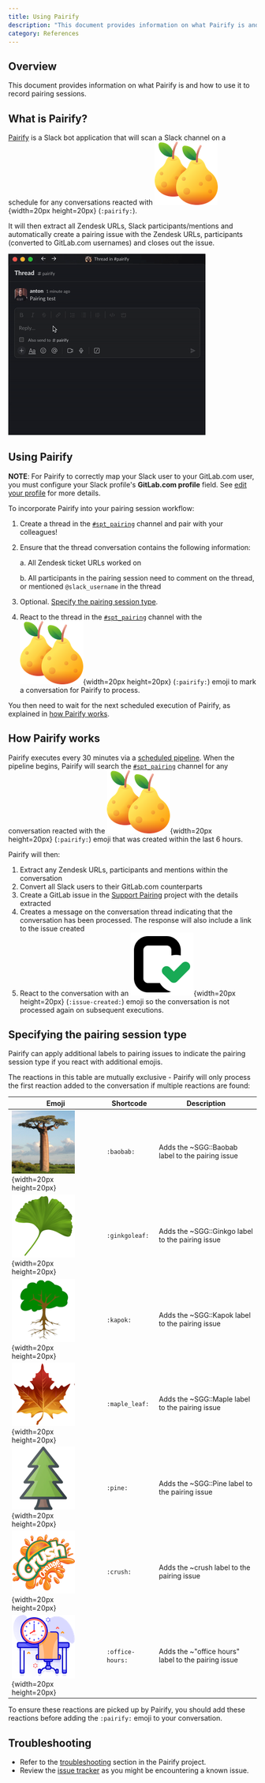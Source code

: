 ```yaml
---
title: Using Pairify
description: "This document provides information on what Pairify is and how to use it to record pairing sessions."
category: References
---
```


## Overview

This document provides information on what Pairify is and how to use it to record pairing sessions.

## What is Pairify?

[Pairify](https://gitlab.com/gitlab-com/support/toolbox/pairify) is a Slack bot application that will scan a Slack channel on a schedule for any conversations reacted with ![Pairify emoji](assets/pairify.png "Pairify emoji"){width=20px height=20px} (`:pairify:`).

It will then extract all Zendesk URLs, Slack participants/mentions and automatically create a pairing issue with the Zendesk URLs,
participants (converted to GitLab.com usernames) and closes out the issue.

![Pairify demo](assets/pairify_demo.gif)

## Using Pairify

**NOTE**: For Pairify to correctly map your Slack user to your GitLab.com user, you must configure your Slack profile's **GitLab.com profile** field. See [edit your profile](https://slack.com/intl/en-gb/help/articles/204092246-Edit-your-profile) for more details.

To incorporate Pairify into your pairing session workflow:

1. Create a thread in the [`#spt_pairing`](https://gitlab.enterprise.slack.com/archives/C03UW0HPBGD) channel and pair with your colleagues! 

1. Ensure that the thread conversation contains the following information:

   a. All Zendesk ticket URLs worked on

   b. All participants in the pairing session need to comment on the thread, or mentioned `@slack_username` in the thread

1. Optional. [Specify the pairing session type](#specifying-the-pairing-session-type).

1. React to the thread in the [`#spt_pairing`](https://gitlab.enterprise.slack.com/archives/C03UW0HPBGD) channel with the ![Pairify emoji](assets/pairify.png "Pairify emoji"){width=20px height=20px} (`:pairify:`) emoji to mark a conversation for Pairify to process.

You then need to wait for the next scheduled execution of Pairify, as explained in [how Pairify works](#how-pairify-works).

## How Pairify works

Pairify executes every 30 minutes via a [scheduled pipeline](#production). When the pipeline begins, Pairify will search the [`#spt_pairing`](https://gitlab.enterprise.slack.com/archives/C03UW0HPBGD) channel
for any conversation reacted with the ![Pairify emoji](assets/pairify.png "Pairify emoji"){width=20px height=20px} (`:pairify:`) emoji that was created within the last 6 hours.

Pairify will then:

1. Extract any Zendesk URLs, participants and mentions within the conversation
1. Convert all Slack users to their GitLab.com counterparts
1. Create a GitLab issue in the [Support Pairing](https://gitlab.com/gitlab-com/support/support-pairing) project with the details extracted
1. Creates a message on the conversation thread indicating that the conversation has been processed. The response will also include a link to the issue created
1. React to the conversation with an ![Issue created emoji](assets/pairify_issue-created.png "Issue created emoji"){width=20px height=20px} (`:issue-created:`) emoji so the conversation is not processed again on subsequent executions.

## Specifying the pairing session type

Pairify can apply additional labels to pairing issues to indicate the pairing session type if you react with additional emojis.

The reactions in this table are mutually exclusive - Pairify will only process the first reaction added to the conversation if multiple reactions are found:

| Emoji                                                                                                     | Shortcode        | Description                                          |
|-----------------------------------------------------------------------------------------------------------|------------------|------------------------------------------------------|
| ![Baobab emoji](assets/pairify_baobab.png "Baobab emoji"){width=20px height=20px}                    | `:baobab:`       | Adds the ~SGG::Baobab label to the pairing issue     |
| ![Ginkgo emoji](assets/pairify_ginkgoleaf.png "Ginkgo emoji"){width=20px height=20px}                | `:ginkgoleaf:`   | Adds the ~SGG::Ginkgo label to the pairing issue     |
| ![Kapok emoji](assets/pairify_kapok.png "Kapok emoji"){width=20px height=20px}                       | `:kapok:`        | Adds the ~SGG::Kapok label to the pairing issue      |
| ![Maple emoji](assets/pairify_maple_leaf.png "Maple emoji"){width=20px height=20px}                  | `:maple_leaf:`   | Adds the ~SGG::Maple label to the pairing issue      |
| ![Pine emoji](assets/pairify_pine.png "Pine emoji"){width=20px height=20px}                          | `:pine:`         | Adds the ~SGG::Pine label to the pairing issue       |
| ![Crush emoji](assets/pairify_crush.png "Crush emoji"){width=20px height=20px}                       | `:crush:`        | Adds the ~crush label to the pairing issue           |
| ![Office hours emoji](assets/pairify_office-hours.png "Office hours emoji"){width=20px height=20px}  | `:office-hours:` | Adds the ~"office hours" label to the pairing issue  |

To ensure these reactions are picked up by Pairify, you should add these reactions before adding the `:pairify:` emoji to your conversation.

## Troubleshooting

- Refer to the [troubleshooting](https://gitlab.com/gitlab-com/support/toolbox/pairify#troubleshooting) section in the Pairify project.
- Review the [issue tracker](https://gitlab.com/gitlab-com/support/toolbox/pairify/-/issues) as you might be encountering a known issue.